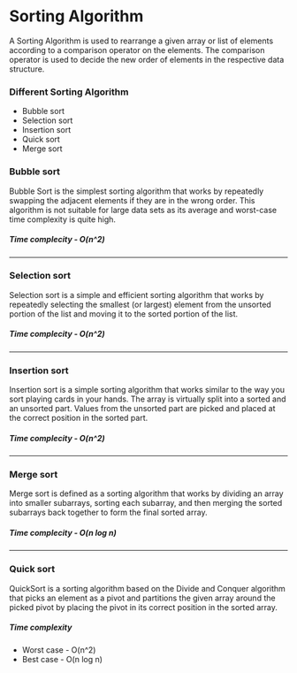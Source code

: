 <h1>Sorting Algorithm</h1>
    A Sorting Algorithm is used to rearrange a given array or list of elements according to a comparison operator on the elements. The comparison operator is used to decide the new order of elements in the respective data structure.
    <h3>Different Sorting Algorithm</h3>
    <ul>
        <li>Bubble sort</li>
        <li>Selection sort</li>
        <li>Insertion sort</li>
        <li>Quick sort</li>
        <li>Merge sort</li>
    </ul>

<h3>Bubble sort</h3>
    Bubble Sort is the simplest sorting algorithm that works by repeatedly swapping the adjacent elements if they are in the wrong order. This algorithm is not suitable for large data sets as its average and worst-case time complexity is quite high.
    <h5>Time complecity - O(n^2)</h5>

<hr/>

<h3>Selection sort</h3>
    Selection sort is a simple and efficient sorting algorithm that works by repeatedly selecting the smallest (or largest) element from the unsorted portion of the list and moving it to the sorted portion of the list. 
    <h5>Time complecity - O(n^2)</h5>

<hr/>

<h3>Insertion sort</h3>
    Insertion sort is a simple sorting algorithm that works similar to the way you sort playing cards in your hands. The array is virtually split into a sorted and an unsorted part. Values from the unsorted part are picked and placed at the correct position in the sorted part.
    <h5>Time complecity - O(n^2)</h5>

<hr/>

<h3>Merge sort</h3>
    Merge sort is defined as a sorting algorithm that works by dividing an array into smaller subarrays, sorting each subarray, and then merging the sorted subarrays back together to form the final sorted array.
    <h5>Time complecity - O(n log n)</h5>

<hr/>

<h3>Quick sort</h3>
    QuickSort is a sorting algorithm based on the Divide and Conquer algorithm that picks an element as a pivot and partitions the given array around the picked pivot by placing the pivot in its correct position in the sorted array.
    <h5>Time complexity</h5>
    <ul>
        <li>Worst case - O(n^2)</li>
        <li>Best case - O(n log n)</li>
    </ul>
